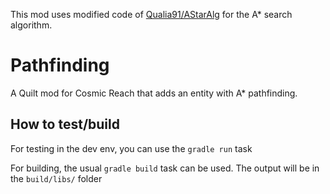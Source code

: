 This mod uses modified code of [Qualia91/AStarAlg](https://github.com/Qualia91/AStarAlg) for the A* search algorithm.

# Pathfinding
A Quilt mod for Cosmic Reach that adds an entity with A* pathfinding.

## How to test/build
For testing in the dev env, you can use the `gradle run` task

For building, the usual `gradle build` task can be used. The output will be in the `build/libs/` folder
